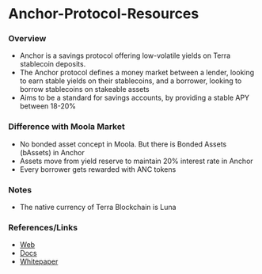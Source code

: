 # Anchor-Protocol-Resources

### Overview

- Anchor is a savings protocol offering low-volatile yields on Terra stablecoin deposits. 
- The Anchor protocol defines a money market between a lender, looking to earn stable yields on their stablecoins, and a borrower, looking to borrow stablecoins on stakeable assets
- Aims to be a standard for savings accounts, by providing a stable APY between 18-20%

### Difference with Moola Market

- No bonded asset concept in Moola. But there is Bonded Assets (bAssets) in Anchor
- Assets move from yield reserve to maintain 20% interest rate in Anchor
- Every borrower gets rewarded with ANC tokens

### Notes

-  The native currency of Terra Blockchain is Luna

### References/Links

- [Web](https://anchorprotocol.com/)
- [Docs](https://docs.anchorprotocol.com/)
- [Whitepaper](https://anchorprotocol.com/docs/anchor-v1.1.pdf)
